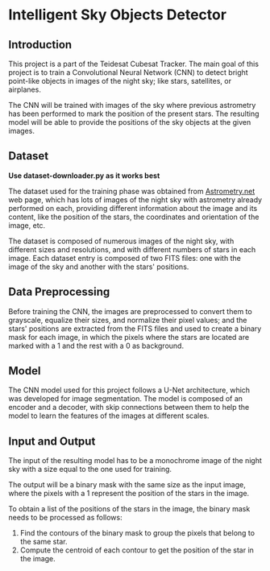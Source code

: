 # Intelligent Sky Objects Detector

## Introduction

This project is a part of the Teidesat Cubesat Tracker. The main goal of this project is to train a Convolutional Neural Network (CNN) to detect bright point-like objects in images of the night sky; like stars, satellites, or airplanes.

The CNN will be trained with images of the sky where previous astrometry has been performed to mark the position of the present stars. The resulting model will be able to provide the positions of the sky objects at the given images.


## Dataset

**Use dataset-downloader.py as it works best**

The dataset used for the training phase was obtained from [Astrometry.net](https://nova.astrometry.net/) web page, which has lots of images of the night sky with astrometry already performed on each, providing different information about the image and its content, like the position of the stars, the coordinates and orientation of the image, etc.

The dataset is composed of numerous images of the night sky, with different sizes and resolutions, and with different numbers of stars in each image. Each dataset entry is composed of two FITS files: one with the image of the sky and another with the stars' positions.


## Data Preprocessing

Before training the CNN, the images are preprocessed to convert them to grayscale, equalize their sizes, and normalize their pixel values; and the stars' positions are extracted from the FITS files and used to create a binary mask for each image, in which the pixels where the stars are located are marked with a 1 and the rest with a 0 as background.


## Model

The CNN model used for this project follows a U-Net architecture, which was developed for image segmentation. The model is composed of an encoder and a decoder, with skip connections between them to help the model to learn the features of the images at different scales.


## Input and Output

The input of the resulting model has to be a monochrome image of the night sky with a size equal to the one used for training.

The output will be a binary mask with the same size as the input image, where the pixels with a 1 represent the position of the stars in the image.

To obtain a list of the positions of the stars in the image, the binary mask needs to be processed as follows:
1. Find the contours of the binary mask to group the pixels that belong to the same star.
2. Compute the centroid of each contour to get the position of the star in the image.
